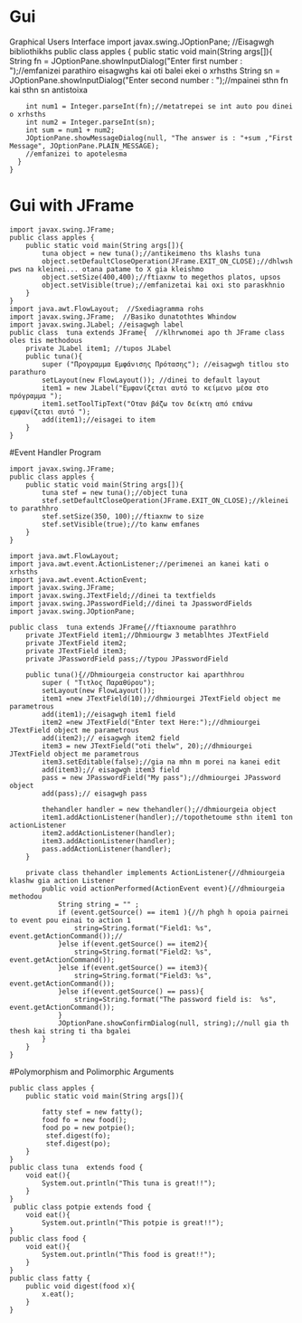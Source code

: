 # Gui
Graphical Users Interface
    import javax.swing.JOptionPane; //Eisagwgh bibliothikhs
    public class apples {
      public static void main(String args[]){
        String fn = JOptionPane.showInputDialog("Enter first number : ");//emfanizei parathiro eisagwghs kai oti balei ekei o xrhsths
        String sn = JOptionPane.showInputDialog("Enter second number : ");//mpainei sthn fn kai sthn sn antistoixa

        int num1 = Integer.parseInt(fn);//metatrepei se int auto pou dinei o xrhsths
        int num2 = Integer.parseInt(sn);
        int sum = num1 + num2;
        JOptionPane.showMessageDialog(null, "The answer is : "+sum ,"First Message", JOptionPane.PLAIN_MESSAGE);
        //emfanizei to apotelesma 
      } 
    }
# Gui with JFrame 
    import javax.swing.JFrame;
    public class apples {
        public static void main(String args[]){
            tuna object = new tuna();//antikeimeno ths klashs tuna
            object.setDefaultCloseOperation(JFrame.EXIT_ON_CLOSE);//dhlwsh pws na kleinei... otana patame to X gia kleishmo
            object.setSize(400,400);//ftiaxnw to megethos platos, upsos
            object.setVisible(true);//emfanizetai kai oxi sto paraskhnio
        } 
    }
    import java.awt.FlowLayout;  //Sxediagramma rohs
    import javax.swing.JFrame;  //Basiko dunatothtes Whindow
    import javax.swing.JLabel; //eisagwgh label
    public class  tuna extends JFrame{	//klhrwnomei apo th JFrame class oles tis methodous
        private JLabel item1; //tupos JLabel
        public tuna(){
            super ("Προγραμμα Εμφάνισης Πρότασης"); //eisagwgh titlou sto parathuro
            setLayout(new FlowLayout()); //dinei to default layout	
            item1 = new JLabel("Εμφανίζεται αυτό το κείμενο μέσα στο πρόγραμμα ");
            item1.setToolTipText("Οταν βάζω τον δείκτη από επάνω εμφανίζεται αυτό ");
            add(item1);//eisagei to item
        }
    }
#Event Handler Program

    import javax.swing.JFrame;
    public class apples {
        public static void main(String args[]){		
            tuna stef = new tuna();//object tuna
            stef.setDefaultCloseOperation(JFrame.EXIT_ON_CLOSE);//kleinei to parathhro
            stef.setSize(350, 100);//ftiaxnw to size
            stef.setVisible(true);//to kanw emfanes
        } 
    }
    
    import java.awt.FlowLayout;
    import java.awt.event.ActionListener;//perimenei an kanei kati o xrhsths
    import java.awt.event.ActionEvent;
    import javax.swing.JFrame;
    import javax.swing.JTextField;//dinei ta textfields
    import javax.swing.JPasswordField;//dinei ta JpasswordFields
    import javax.swing.JOptionPane;
    
    public class  tuna extends JFrame{//ftiaxnoume parathhro
        private JTextField item1;//Dhmiourgw 3 metablhtes JTextField
        private JTextField item2;
        private JTextField item3;
        private JPasswordField pass;//typou JPasswordField	

        public tuna(){//Dhmiourgeia constructor kai aparthhrou
            super ( "Τιτλος Παραθύρου");
            setLayout(new FlowLayout());
            item1 =new JTextField(10);//dhmiourgei JTextField object me parametrous
            add(item1);//eisagwgh item1 field
            item2 =new JTextField("Enter text Here:");//dhmiourgei JTextField object me parametrous
            add(item2);// eisagwgh item2 field
            item3 = new JTextField("oti thelw", 20);//dhmiourgei JTextField object me parametrous
            item3.setEditable(false);//gia na mhn m porei na kanei edit
            add(item3);// eisagwgh item3 field
            pass = new JPasswordField("My pass");//dhmiourgei JPassword object
            add(pass);// eisagwgh pass	

            thehandler handler = new thehandler();//dhmiourgeia object
            item1.addActionListener(handler);//topothetoume sthn item1 ton actionListener
            item2.addActionListener(handler);
            item3.addActionListener(handler);
            pass.addActionListener(handler);
        }	

        private class thehandler implements ActionListener{//dhmiourgeia klashw gia action Listener
            public void actionPerformed(ActionEvent event){//dhmiourgeia methodou
                String string = "" ;
                if (event.getSource() == item1 ){//h phgh h opoia pairnei to event pou einai to action 1 				
                    string=String.format("Field1: %s", event.getActionCommand());//
                }else if(event.getSource() == item2){
                    string=String.format("Field2: %s", event.getActionCommand());
                }else if(event.getSource() == item3){
                    string=String.format("Field3: %s", event.getActionCommand());
                }else if(event.getSource() == pass){
                    string=String.format("The password field is:  %s", event.getActionCommand());
                }
                JOptionPane.showConfirmDialog(null, string);//null gia th thesh kai string ti tha bgalei
            }
        }
    }
#Polymorphism and Polimorphic Arguments

    public class apples {
        public static void main(String args[]){		

            fatty stef = new fatty();
            food fo = new food();
            food po = new potpie();
             stef.digest(fo);
             stef.digest(po);
        } 
    }
    public class tuna  extends food {	
        void eat(){
            System.out.println("This tuna is great!!");
        }
    }
     public class potpie extends food {
        void eat(){
            System.out.println("This potpie is great!!");
    }
    public class food {
        void eat(){
            System.out.println("This food is great!!");
        }
    }
    public class fatty {	
        public void digest(food x){
            x.eat();
        }
    }
